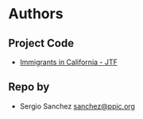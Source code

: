 # Authors

## Project Code

* [Immigrants in California - JTF](https://www.ppic.org/publication/immigrants-in-california/)

## Repo by
* Sergio Sanchez <sanchez@ppic.org>
